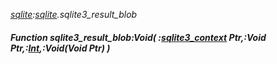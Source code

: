 _[sqlite](../../modules/sqlite/sqlite-module.md):[sqlite](../../modules/sqlite/sqlite-module.md).sqlite3\_result\_blob_
##### Function sqlite3\_result\_blob:Void( :[sqlite3_context](../../modules/sqlite/sqlite-sqlite3_context.md) Ptr,:Void Ptr,:[Int](../../modules/wonkey/wonkey-types-int.md),:Void(Void Ptr) )
